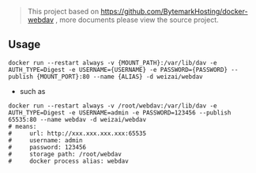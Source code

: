 > This project based on https://github.com/BytemarkHosting/docker-webdav , more documents please view the source project.

## Usage

```shell
docker run --restart always -v {MOUNT_PATH}:/var/lib/dav -e AUTH_TYPE=Digest -e USERNAME={USERNAME} -e PASSWORD={PASSWORD} --publish {MOUNT_PORT}:80 --name {ALIAS} -d weizai/webdav
```

* such as
```shell
docker run --restart always -v /root/webdav:/var/lib/dav -e AUTH_TYPE=Digest -e USERNAME=admin -e PASSWORD=123456 --publish 65535:80 --name webdav -d weizai/webdav
# means:
#     url: http://xxx.xxx.xxx.xxx:65535
#     username: admin
#     password: 123456
#     storage path: /root/webdav
#     docker process alias: webdav
```

